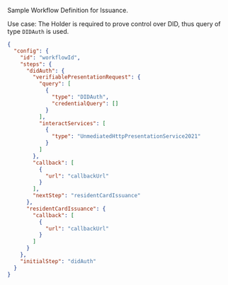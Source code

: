 Sample Workflow Definition for Issuance.

Use case: The Holder is required to prove control over DID, thus query of type `DIDAuth` is used.

```json
{
  "config": {
    "id": "workflowId",
    "steps": {
      "didAuth": {
        "verifiablePresentationRequest": {
          "query": [
            {
              "type": "DIDAuth",
              "credentialQuery": []
            }
          ],
          "interactServices": [
            {
              "type": "UnmediatedHttpPresentationService2021"
            }
          ]
        },
        "callback": [
          {
            "url": "callbackUrl"
          }
        ],
        "nextStep": "residentCardIssuance"
      },
      "residentCardIssuance": {
        "callback": [
          {
            "url": "callbackUrl"
          }
        ]
      }
    },
    "initialStep": "didAuth"
  }
}
```